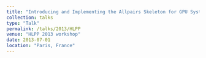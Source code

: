```yaml
---
title: "Introducing and Implementing the Allpairs Skeleton for GPU Systems"
collection: talks
type: "Talk"
permalink: /talks/2013/HLPP
venue: "HLPP 2013 workshop"
date: 2013-07-01
location: "Paris, France"
---
```

